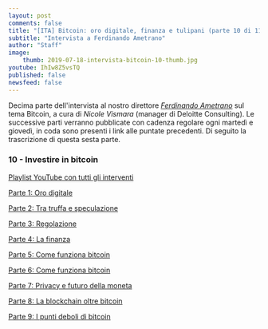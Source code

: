 ```yaml
---
layout: post
comments: false
title: "[ITA] Bitcoin: oro digitale, finanza e tulipani (parte 10 di 11)"
subtitle: "Intervista a Ferdinando Ametrano"
author: "Staff"
image:
    thumb: 2019-07-18-intervista-bitcoin-10-thumb.jpg
youtube: IhIw8Z5vsTQ
published: false
newsfeed: false
---
```


Decima parte dell'intervista al nostro direttore
[*Ferdinando Ametrano*](https://www.ametrano.net)
sul tema Bitcoin,
a cura di *Nicole Vismara* (manager di Deloitte Consulting).
Le successive parti verranno pubblicate con cadenza regolare
ogni martedì e giovedì, in coda sono presenti i link alle puntate precedenti.
Di seguito la trascrizione di questa sesta parte.

### 10 - Investire in bitcoin


[Playlist YouTube con tutti gli interventi](https://www.youtube.com/playlist?list=PLTLa2tRY91LKw5CrWIFFeIws08Sr7q-jC)

[Parte 1: Oro digitale](https://dgi.io/2019/06/17/intervista-bitcoin-01.html)

[Parte 2: Tra truffa e speculazione](https://dgi.io/2019/06/20/intervista-bitcoin-02.html)

[Parte 3: Regolazione](https://dgi.io/2019/06/25/intervista-bitcoin-03.html)

[Parte 4: La finanza](https://dgi.io/2019/06/27/intervista-bitcoin-04.html)

[Parte 5: Come funziona bitcoin](https://dgi.io/2019/07/02/intervista-bitcoin-05.html)

[Parte 6: Come funziona bitcoin](https://dgi.io/2019/07/04/intervista-bitcoin-06.html)

[Parte 7: Privacy e futuro della moneta](https://dgi.io/2019/07/09/intervista-bitcoin-07.html)

[Parte 8: La blockchain oltre bitcoin](https://dgi.io/2019/07/11/intervista-bitcoin-08.html)

[Parte 9: I punti deboli di bitcoin](https://dgi.io/2019/07/16/intervista-bitcoin-09.html)

